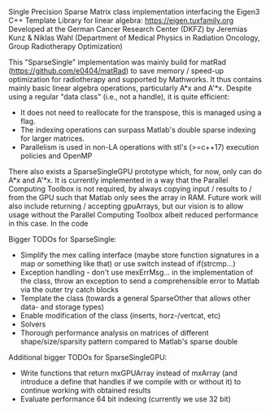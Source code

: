 Single Precision Sparse Matrix class implementation interfacing the Eigen3 C++ Template Library for linear algebra: https://eigen.tuxfamily.org
Developed at the German Cancer Research Center (DKFZ) by Jeremias Kunz & Niklas Wahl (Department of Medical Physics in Radiation Oncology, Group Radiotherapy Optimization)

This "SparseSingle" implementation was mainly build for matRad (https://github.com/e0404/matRad) to save memory / speed-up optimization for radiotherapy and supported by Mathworks.
It thus contains mainly basic linear algebra operations, particularly A\*x and A'\*x. 
Despite using a regular "data class" (i.e., not a handle), it is quite efficient:
- It does not need to reallocate for the transpose, this is managed using a flag. 
- The indexing operations can surpass Matlab's double sparse indexing for larger matrices.
- Parallelism is used in non-LA operations with stl's (>=c++17) execution policies and OpenMP

There also exists a SparseSingleGPU prototype which, for now, only can do A\*x and A'\*x. It is currently implemented in a way that the Parallel Computing Toolbox is not required, by always copying input / results to / from the GPU such that Matlab only sees the array in RAM. Future work will also include returning / accepting gpuArrays, but our vision is to allow usage without the Parallel Computing Toolbox albeit reduced performance in this case. In the code


Bigger TODOs for SparseSingle:
- Simplify the mex calling interface (maybe store function signatures in a map or something like that) or use switch instead of if(strcmp...)
- Exception handling - don't use mexErrMsg... in the implementation of the class, throw an exception to send a comprehensible error to Matlab via the outer try catch blocks
- Template the class (towards a general SparseOther that allows other data- and storage types)
- Enable modification of the class (inserts, horz-/vertcat, etc)
- Solvers
- Thorough performance analysis on matrices of different shape/size/sparsity pattern compared to Matlab's sparse double

Additional bigger TODOs for SparseSingleGPU:
- Write functions that return mxGPUArray instead of mxArray (and introduce a define that handles if we compile with or without it) to continue working with obtained results
- Evaluate performance 64 bit indexing (currently we use 32 bit)

